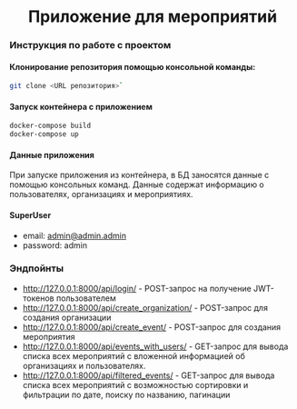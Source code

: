 
  <h1 align="center">Приложение для мероприятий</h1>

### Инструкция по работе с проектом
#### Клонирование репозитория помощью консольной команды:
```bash
git clone <URL репозитория>`
```
#### Запуск контейнера с приложением
```bash
docker-compose build
docker-compose up
```
#### Данные приложения
При запуске приложения из контейнера, в БД заносятся данные с помощью консольных команд. Данные содержат информацию о пользователях, организациях и мероприятиях. 

#### SuperUser
* email: admin@admin.admin
* password: admin

### Эндпойнты
* http://127.0.0.1:8000/api/login/ - POST-запрос на получение JWT-токенов пользователем
* http://127.0.0.1:8000/api/create_organization/ - POST-запрос для создания организации
* http://127.0.0.1:8000/api/create_event/ - POST-запрос для создания мероприятия
* http://127.0.0.1:8000/api/events_with_users/ - GET-запрос для вывода списка всех мероприятий с вложенной информацией об организациях и пользователях.
* http://127.0.0.1:8000/api/filtered_events/ - GET-запрос для вывода списка всех мероприятий с возможностью сортировки и фильтрации по дате, поиску по названию, пагинации
